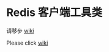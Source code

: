 # Redis 客户端工具类

请移步 [wiki](https://github.com/MinGRn/jedis-client/wiki)

Please click [wiki](https://github.com/MinGRn/jedis-client/wiki)